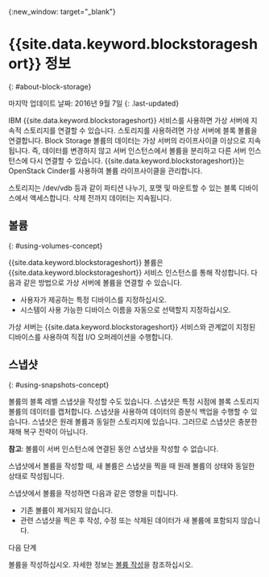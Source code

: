 {:new_window: target="_blank"}


# {{site.data.keyword.blockstorageshort}} 정보
{: #about-block-storage}

마지막 업데이트 날짜: 2016년 9월 7일
{: .last-updated}

IBM {{site.data.keyword.blockstorageshort}} 서비스를 사용하면 가상 서버에 지속적 스토리지를 연결할 수 있습니다. 스토리지를 사용하려면 가상 서버에 블록 볼륨을 연결합니다. Block Storage 볼륨의 데이터는 가상 서버의 라이프사이클 이상으로 지속됩니다. 즉, 데이터를 변경하지 않고 서버 인스턴스에서 볼륨을 분리하고 다른 서버 인스턴스에 다시 연결할 수 있습니다. {{site.data.keyword.blockstorageshort}}는 OpenStack Cinder를 사용하여 볼륨 라이프사이클을 관리합니다. 

스토리지는 /dev/vdb 등과 같이 파티션 나누기, 포맷 및 마운트할 수 있는 블록 디바이스에서 액세스합니다. 삭제 전까지 데이터는 지속됩니다. 

## 볼륨 
{: #using-volumes-concept}

{{site.data.keyword.blockstorageshort}} 볼륨은 {{site.data.keyword.blockstorageshort}} 서비스 인스턴스를 통해 작성합니다. 다음과 같은 방법으로 가상 서버에 볼륨을 연결할 수 있습니다.
  

* 사용자가 제공하는 특정 디바이스를 지정하십시오. 
* 시스템이 사용 가능한 디바이스 이름을 자동으로 선택할지 지정하십시오. 

가상 서버는 {{site.data.keyword.blockstorageshort}} 서비스와 관계없이 지정된 디바이스를 사용하여 직접 I/O 오퍼레이션을 수행합니다. 

## 스냅샷 
{: #using-snapshots-concept}

볼륨의 블록 레벨 스냅샷을 작성할 수도 있습니다. 스냅샷은 특정 시점에 블록 스토리지 볼륨의 데이터를 캡처합니다. 스냅샷을 사용하여 데이터의 증분식 백업을 수행할 수 있습니다. 스냅샷은 원래 볼륨과 동일한 스토리지에 있습니다. 그러므로 스냅샷은 충분한 재해 복구 전략이 아닙니다.

**참고**: 볼륨이 서버 인스턴스에 연결된 동안 스냅샷을 작성할 수 없습니다. 

스냅샷에서 볼륨을 작성할 때, 새 볼륨은 스냅샷을 찍을 때 원래 볼륨의 상태와 동일한 상태로 작성됩니다. 

스냅샷에서 볼륨을 작성하면 다음과 같은 영향을 미칩니다.

* 기존 볼륨이 제거되지 않습니다.
* 관련 스냅샷을 찍은 후 작성, 수정 또는 삭제된 데이터가 새 볼륨에 포함되지 않습니다.

다음 단계

볼륨을 작성하십시오. 자세한 정보는 [볼륨 작성](../BlockStorage/blockstorage_creatingvolume.html)을 참조하십시오. 
